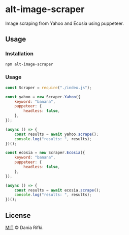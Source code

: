 # alt-image-scraper

Image scraping from Yahoo and Ecosia using puppeteer.

## Usage

### Installation

```bash
npm alt-image-scraper
```

### Usage

```js
const Scraper = require("./index.js");

const yahoo = new Scraper.Yahoo({
    keyword: "banana",
    puppeteer: {
        headless: false,
    },
});

(async () => {
    const results = await yahoo.scrape();
    console.log("results: ", results);
})();

const ecosia = new Scraper.Ecosia({
    keyword: "banana",
    puppeteer: {
        headless: false,
    },
});

(async () => {
    const results = await ecosia.scrape();
    console.log("results: ", results);
})();
```

## License

[MIT](./LICENSE) © Dania Rifki.
